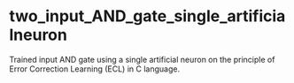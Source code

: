 # two_input_AND_gate_single_artificialneuron

Trained input AND gate using a single artificial 
neuron on the principle of Error Correction Learning (ECL) in C 
language.
